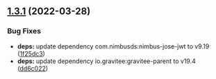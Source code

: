## [1.3.1](https://github.com/gravitee-io/gravitee-identityprovider-api/compare/1.3.0...1.3.1) (2022-03-28)


### Bug Fixes

* **deps:** update dependency com.nimbusds:nimbus-jose-jwt to v9.19 ([1f25dc3](https://github.com/gravitee-io/gravitee-identityprovider-api/commit/1f25dc31a647dfb75f9ab6c4147f59c4d7ba9951))
* **deps:** update dependency io.gravitee:gravitee-parent to v19.4 ([dd6c022](https://github.com/gravitee-io/gravitee-identityprovider-api/commit/dd6c02227d9a6e7c4945faa7dbfab0c55d300cda))
